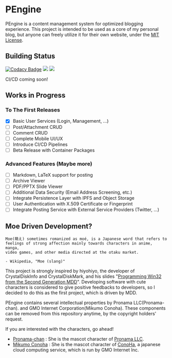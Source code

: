 # PEngine

PEngine is a content management system for optimized blogging experience. This project is intended to be used as a core of my personal blog, but anyone can freely utilize it for their own website, under the [MIT License](LICENSE.md).

## Building Status

[![Codacy Badge](https://app.codacy.com/project/badge/Grade/8cebb90e866d4b09a170bd44f5785bd0)](https://www.codacy.com/gh/0x00000FF/PEngine/dashboard?utm_source=github.com&amp;utm_medium=referral&amp;utm_content=0x00000FF/PEngine&amp;utm_campaign=Badge_Grade)
<a href="https://codeclimate.com/github/0x00000FF/PEngine/maintainability"><img src="https://api.codeclimate.com/v1/badges/4a22cd9f14f50815ce53/maintainability" /></a>
<a href="https://codeclimate.com/github/0x00000FF/PEngine/test_coverage"><img src="https://api.codeclimate.com/v1/badges/4a22cd9f14f50815ce53/test_coverage" /></a>

CI/CD coming soon!

## Works in Progress

### To The First Releases
* [x] Basic User Services (Login, Management, ...)
* [ ] Post/Attachment CRUD
* [ ] Comment CRUD
* [ ] Complete Mobile UI/UX
* [ ] Introduce CI/CD Pipelines
* [ ] Beta Release with Container Packages

### Advanced Features (Maybe more)
* [ ] Markdown, LaTeX support for posting
* [ ] Archive Viewer
* [ ] PDF/PPTX Slide Viewer
* [ ] Additional Data Security (Email Address Screening, etc.)
* [ ] Integrate Persistence Layer with IPFS and Object Storage
* [ ] User Authentication with X.509 Certificate or Fingerprint
* [ ] Integrate Posting Service with External Service Providers (Twitter, ...)

## Moe Driven Development?

```
Moe(萌え) sometimes romanized as moé, is a Japanese word that refers to 
feelings of strong affection mainly towards characters in anime, manga, 
video games, and other media directed at the otaku market.

- Wikipedia, "Moe (slang)"
```

This project is strongly inspired by hiyohiyo, the developer of CrystalDiskInfo and CrystalDiskMark, and his slides "[Programming Win32 from the Second Generation MDD](https://www.slideshare.net/hiyohiyo/mddwin32)". Developing software with cute characters is considered to give positive feedbacks to developers, so I decided to do this as the first project, which is driven by MDD.

PEngine contains several intellectual properties by Pronama LLC(Pronama-chan). and GMO Internet Corporation(Mikumo Conoha). These components can be removed from this repository anytime, by the copyright holders' request. 

If you are interested with the characters, go ahead!

 * [Pronama-chan](https://kei.pronama.jp) : She is the mascot character of [Pronama LLC](https://pronama.jp).
 * [Mikumo Conoha](https://conoha.mikumo.com) : She is the mascot character of [ConoHa](https://conoha.jp), a japanese cloud computing service, which is run by GMO Internet Inc.
